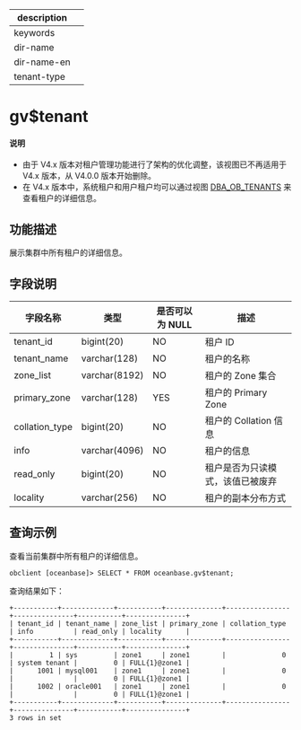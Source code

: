 |description||
|---|---|
|keywords||
|dir-name||
|dir-name-en||
|tenant-type||

# gv$tenant

<main id="notice" type='explain'>
<h4>说明</h4>
<ul>
<li>由于 V4.x 版本对租户管理功能进行了架构的优化调整，该视图已不再适用于 V4.x 版本，从 V4.0.0 版本开始删除。</li>
<li>在 V4.x 版本中，系统租户和用户租户均可以通过视图 <a href="../200.dictionary-view-of-sys-tenant/5800.oceanbase-dba_ob_tenants-of-sys-tenant.md">DBA_OB_TENANTS</a> 来查看租户的详细信息。</li></ul>
</main>

## 功能描述

展示集群中所有租户的详细信息。

## 字段说明

|    **字段名称**    |    **类型**     | **是否可以为 NULL** |      **描述**      |
|----------------|---------------|----------------|------------------|
| tenant_id      | bigint(20)    | NO             | 租户 ID            |
| tenant_name    | varchar(128)  | NO             | 租户的名称            |
| zone_list      | varchar(8192) | NO             | 租户的 Zone 集合      |
| primary_zone   | varchar(128)  | YES            | 租户的 Primary Zone |
| collation_type | bigint(20)    | NO             | 租户的 Collation 信息 |
| info           | varchar(4096) | NO             | 租户的信息            |
| read_only      | bigint(20)    | NO             | 租户是否为只读模式，该值已被废弃 |
| locality       | varchar(256)  | NO             | 租户的副本分布方式        |

## 查询示例

查看当前集群中所有租户的详细信息。

```shell
obclient [oceanbase]> SELECT * FROM oceanbase.gv$tenant;
```

查询结果如下：

```shell
+-----------+-------------+-----------+--------------+----------------+---------------+-----------+---------------+
| tenant_id | tenant_name | zone_list | primary_zone | collation_type | info          | read_only | locality      |
+-----------+-------------+-----------+--------------+----------------+---------------+-----------+---------------+
|         1 | sys         | zone1     | zone1        |              0 | system tenant |         0 | FULL{1}@zone1 |
|      1001 | mysql001    | zone1     | zone1        |              0 |               |         0 | FULL{1}@zone1 |
|      1002 | oracle001   | zone1     | zone1        |              0 |               |         0 | FULL{1}@zone1 |
+-----------+-------------+-----------+--------------+----------------+---------------+-----------+---------------+
3 rows in set
```

